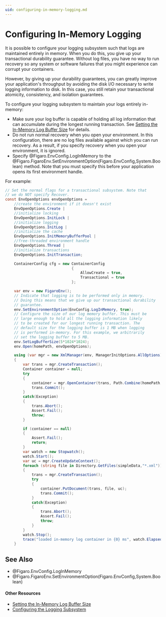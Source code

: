 ```yaml
---
uid: configuring-in-memory-logging.md
---
```


# Configuring In-Memory Logging

It is possible to configure your logging subsystem such that logs are maintained entirely in memory. When you do this, you give up your transactional durability guarantee. Without log files, you have no way to run recovery so any system or software failures that you might experience can corrupt your containers.


However, by giving up your durability guarantees, you can greatly improve your application's throughput by avoiding the disk I/O necessary to write logging information to disk. In this case, you still retain your transactional atomicity, consistency, and isolation guarantees.


To configure your logging subsystem to maintain your logs entirely in-memory:

* Make sure your log buffer is capable of holding all log information that can accumulate during the longest running transaction. See [Setting the In-Memory Log Buffer Size](xref:setting-the-in-memory-log-buffer-size.md) for details.
* Do not run normal recovery when you open your environment. In this configuration, there are no log files available against which you can run recovery. As a result, if you specify recovery when you open your environment, it is ignored.
* Specify @Figaro.EnvConfig.LogInMemory to the @Figaro.FigaroEnv.SetEnvironmentOption(Figaro.EnvConfig,System.Boolean) method. Note that you must specify this before your application opens its first environment handle.

For example:

``` C#
// Set the normal flags for a transactional subsystem. Note that
// we do NOT specify Recover. 
const EnvOpenOptions envOpenOptions =
    //create the environment if it doesn't exist
    EnvOpenOptions.Create |
    //initialize locking
    EnvOpenOptions.InitLock |
    //initialize logging
    EnvOpenOptions.InitLog |
    //initialize the cache
    EnvOpenOptions.InitMemoryBufferPool |
    //free-threaded environment handle
    EnvOpenOptions.Thread |
    //initialize transactions
    EnvOpenOptions.InitTransaction;

    ContainerConfig cfg = new ContainerConfig
                              {
                                  AllowCreate = true,
                                  Transactional = true
                              };

    var env = new FigaroEnv();
    // Indicate that logging is to be performed only in memory. 
    // Doing this means that we give up our transactional durability
    // guarantee.
    env.SetEnvironmentOption(EnvConfig.LogInMemory, true);
    // Configure the size of our log memory buffer. This must be
    // large enough to hold all the logging information likely
    // to be created for our longest running transaction. The
    // default size for the logging buffer is 1 MB when logging
    // is performed in-memory. For this example, we arbitrarily
    // set the logging buffer to 5 MB.
    env.SetLogBufferSize(5*1024*1024);
    env.Open(homePath, envOpenOptions);

    using (var mgr = new XmlManager(env, ManagerInitOptions.AllOptions))
    {
        var trans = mgr.CreateTransaction();
        Container container = null;
        try
        {
            container = mgr.OpenContainer(trans, Path.Combine(homePath, "inMemory.dbxml"), cfg);
            trans.Commit();
        }
        catch(Exception)
        {
            trans.Abort();
            Assert.Fail();
            throw;
        }

        if (container == null)
        {
            Assert.Fail();
            return;
        }
        var watch = new Stopwatch();
        watch.Start();
        var uc = mgr.CreateUpdateContext();
        foreach (string file in Directory.GetFiles(simpleData,"*.xml"))
        {
            trans = mgr.CreateTransaction();
            try
            {
                container.PutDocument(trans, file, uc);
                trans.Commit();
            }
            catch(Exception)
            {
                trans.Abort();
                Assert.Fail();
                throw;
            }
        }
        watch.Stop();
        trace("loaded in-memory log container in {0} ms", watch.ElapsedMilliseconds);
    }
```


## See Also
* @Figaro.EnvConfig.LogInMemory
* @Figaro.FigaroEnv.SetEnvironmentOption(Figaro.EnvConfig,System.Boolean)

#### Other Resources
* [Setting the In-Memory Log Buffer Size](xref:setting-the-in-memory-log-buffer-size.md)
* [Configuring the Logging Subsystem](xref:configuring-the-logging-subsystem.md)
